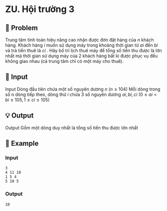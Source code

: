 # ZU. Hội trường 3

## 📖 Problem

Trung tâm tính toán hiệu năng cao nhận được đơn đặt hàng của
$n$
khách hàng. Khách hàng
$i$
muốn sử dụng máy trong khoảng thời gian từ
$ai$
đến
$bi$
và trả tiền thuê là
$ci$
. Hãy bố trí lịch thuê máy để tổng số tiền thu được là lớn nhất mà thời gian sử dụng máy của 2 khách hàng bất kì được phục vụ đều không giao nhau (cả trung tâm chỉ có một máy cho thuê).


## 🧩 Input

Input
Dòng đầu tiên chứa một số nguyên dương
$n$
$(n≤104)$
Mỗi dòng trong số n dòng tiếp theo, dòng thứ
$i$
chứa
$3$
số nguyên dương
$ai,bi,ci$
$(0≤ai<bi≤105, 1 ≤ci≤ 105)$


## 💡 Output

Output
Gồm một dòng duy nhất là tổng số tiền thu được lớn nhất


## 🧠 Example

### Input

```text
3
4 11 10
1 5 4
5 10 5
```

### Output

```text
10
```


